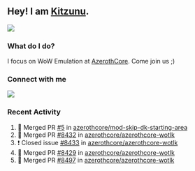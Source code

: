 ## Hey! I am [Kitzunu](https://Github.com/Kitzunu).

<!--<a href="https://github-readme-stats.kitzunu.vercel.app/api?username=Kitzunu&show_icons=true&theme=dark">
  <img align="center" src="https://github-readme-stats.kitzunu.vercel.app/api?username=Kitzunu&show_icons=true&theme=dark" />
</a>-->
<a href="https://github-readme-stats.kitzunu.vercel.app/api?username=Kitzunu&show_icons=true&theme=dark">
  <img align="center" src="https://github-readme-stats.vercel.app/api/top-langs/?username=Kitzunu&layout=compact&theme=dark" />
</a>

### What do I do?

I focus on WoW Emulation at [AzerothCore](https://Github.com/AzerothCore). Come join us ;)

### Connect with me
[![](https://img.shields.io/badge/AzerothCore%20Discord-Connect%20with%20me!-green)](https://discord.com/invite/gkt4y2x)

### Recent Activity

<!--START_SECTION:activity-->
1. 🎉 Merged PR [#5](https://github.com/azerothcore/mod-skip-dk-starting-area/pull/5) in [azerothcore/mod-skip-dk-starting-area](https://github.com/azerothcore/mod-skip-dk-starting-area)
2. 🎉 Merged PR [#8432](https://github.com/azerothcore/azerothcore-wotlk/pull/8432) in [azerothcore/azerothcore-wotlk](https://github.com/azerothcore/azerothcore-wotlk)
3. ❗️ Closed issue [#8433](https://github.com/azerothcore/azerothcore-wotlk/issues/8433) in [azerothcore/azerothcore-wotlk](https://github.com/azerothcore/azerothcore-wotlk)
4. 🎉 Merged PR [#8429](https://github.com/azerothcore/azerothcore-wotlk/pull/8429) in [azerothcore/azerothcore-wotlk](https://github.com/azerothcore/azerothcore-wotlk)
5. 🎉 Merged PR [#8497](https://github.com/azerothcore/azerothcore-wotlk/pull/8497) in [azerothcore/azerothcore-wotlk](https://github.com/azerothcore/azerothcore-wotlk)
<!--END_SECTION:activity-->
